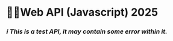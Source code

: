# 👨‍💻Web API (Javascript) 2025

### ***ℹ This is a test API, it may contain some error within it.***